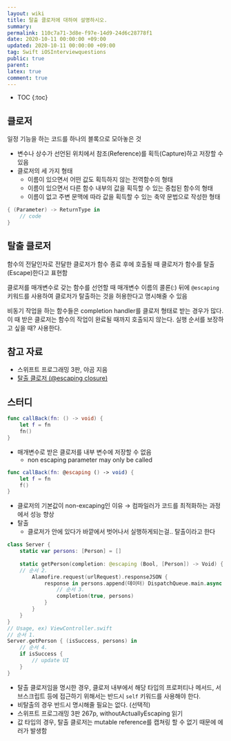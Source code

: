 ```yaml
---
layout: wiki
title: 탈출 클로저에 대하여 설명하시오.
summary: 
permalink: 110c7a71-3d8e-f97e-14d9-24d6c28778f1
date: 2020-10-11 00:00:00 +09:00
updated: 2020-10-11 00:00:00 +09:00
tag: Swift iOSInterviewquestions
public: true
parent: 
latex: true
comment: true
---
```


* TOC
{:toc}

## 클로저

일정 기능을 하는 코드를 하나의 블록으로 모아놓은 것

- 변수나 상수가 선언된 위치에서 참조(Reference)를 획득(Capture)하고 저장할 수 있음
- 클로저의 세 가지 형태
    - 이름이 있으면서 어떤 값도 획득하지 않는 전역함수의 형태
    - 이름이 있으면서 다른 함수 내부의 값을 획득할 수 있는 중첩된 함수의 형태
    - 이름이 없고 주변 문맥에 따라 값을 획득할 수 있는 축약 문법으로 작성한 형태

```swift
{ (Parameter) -> ReturnType in
    // code
}
```

## 탈출 클로저

함수의 전달인자로 전달한 클로저가 함수 종료 후에 호출될 때 클로저가 함수를 탈출(Escape)한다고 표현함

클로저를 매개변수로 갖는 함수를 선언할 때 매개변수 이름의 콜론(:) 뒤에 `@escaping` 키워드를 사용하여 클로저가 탈출하는 것을 허용한다고 명시해줄 수 있음

비동기 작업을 하는 함수들은 completion handler를 클로저 형태로 받는 경우가 많다. 이 때 받은 클로저는 함수의 작업이 완료될 때까지 호출되지 않는다. 실행 순서를 보장하고 싶을 때? 사용한다.

## 참고 자료

- 스위프트 프로그래밍 3판, 야곰 지음
- [탈출 클로저 (@escaping closure)](https://jinios.github.io/swift/2018/06/13/escaping/)

## 스터디

```swift
func callBack(fn: () -> void) {
    let f = fn
    fn()
}
```
- 매개변수로 받은 클로저를 내부 변수에 저장할 수 없음
    - non escaping parameter may only be called
```swift
func callBack(fn: @escaping () -> void) {
    let f = fn
    f()
}
```
- 클로저의 기본값이 non-excaping인 이유
    → 컴파일러가 코드를 최적화하는 과정에서 성능 향상
- 탈출
    - 클로저가 안에 있다가 바깥에서 벗어나서 실행하게되는걸.. 탈출이라고 한다
```swift
class Server { 
    static var persons: [Person] = [] 
    
    static getPerson(completion: @escaping (Bool, [Person]) -> Void) {
    // 순서 2. 
        Alamofire.request(urlRequest).responseJSON { 
            response in persons.append(데이터) DispatchQueue.main.async { 
                // 순서 3. 
                completion(true, persons) 
            }
        } 
    }
}
// Usage, ex) ViewController.swift
// 순서 1.
Server.getPerson { (isSuccess, persons) in 
    // 순서 4. 
    if isSuccess { 
        // update UI
    }
}
```
- 탈출 클로저임을 명시한 경우, 클로저 내부에서 해당 타입의 프로퍼티나 메서드, 서브스크립트 등에 접근하기 위해서는 반드시 `self` 키워드를 사용해야 한다.
- 비탈출의 경우 반드시 명시해줄 필요는 없다. (선택적)
- 스위프트 프로그래밍 3판 267p, withoutActuallyEscaping 읽기
- 값 타입의 경우, 탈출 클로저는 mutable reference를 캡쳐링 할 수 없기 때문에 에러가 발생함